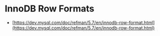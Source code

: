 # InnoDB Row Formats

- [https://dev.mysql.com/doc/refman/5.7/en/innodb-row-format.html](https://dev.mysql.com/doc/refman/5.7/en/innodb-row-format.html)
